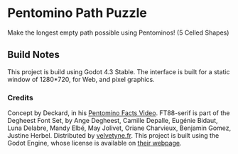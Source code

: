 # Pentomino Path Puzzle
Make the longest empty path possible using Pentominos! (5 Celled Shapes)

## Build Notes
This project is build using Godot 4.3 Stable.
The interface is built for a static window of 1280*720, for Web, and pixel graphics.

### Credits
Concept by Deckard, in his [Pentomino Facts Video](https://www.youtube.com/watch?v=LPDAzHpSyAo).
FT88-serif is part of the Degheest Font Set, by Ange Degheest, Camille Depalle, Eugénie Bidaut, Luna Delabre, Mandy Elbé, May Jolivet, Oriane Charvieux, Benjamin Gomez, Justine Herbel. Distributed by [velvetyne.fr](velvetyne.fr).
This project is built using the Godot Engine, whose license is available on [their webpage](http://godotengine.org/license).
